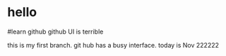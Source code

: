 # hello
#learn github
github UI is terrible

this is my first branch. git hub has a busy interface.
today is Nov 222222
